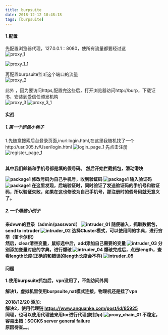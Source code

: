 ```yaml
---
title: burpsuite
date: 2018-12-12 10:48:18
tags: [burpsuite]
---
```


#### 1.配置
先配置浏览器代理，127.0.0.1：8080，使所有流量都要经过这<br>
  ![proxy_1](../../images/security/burpsuite/chrome_proxy.png)

  ![proxy_1_1](../../images/security/burpsuite/chrome_proxy2.png)

再配置burpsuite监听这个端口的流量<br>
  ![proxy_2](../../images/security/burpsuite/burpsuite_proxy.png)

此外 ，因为要访问https,配置完这些后，打开浏览器访问http://burp，下载证书，安装到受信任颁发机构<br>
![proxy_3](../../images/security/burpsuite/burpsuite_ca_certificate.png)
![proxy_3_1](../../images/security/burpsuite/ca_certificate_install.png)

#### 实战
##### 1.第一个抓包小例子
1.先随意搜索后台登录页面,inurl:login.html,在这里我随机找了一个http://usr.005.tv/User/login.html
![login_page_1](../../images/security/burpsuite/usr005tv_login_page1.png)
先点击注册
![register_page_1](../../images/security/burpsuite/usr005tv_register1.png)

<br>
<strong>其中我们邮箱和手机号都是填的假号码。
然后开始拦截抓包，滑动滑块

![package1](../../images/security/burpsuite/usr005tv_package_1.png)
修改号码为自己手机号，收到验证码
![package1](../../images/security/burpsuite/usr005tv_package_2.png)
输入验证码
![package1](../../images/security/burpsuite/usr005tv_package_3.png)
在这里发现，后端验证时，同时验证了发送验证码的手机号和验证码，所以验证失败，如果在这也修改为自己手机号，那注册时的假号码就无意义了。

##### 2.一个爆破小例子
来dvwn的登录（admin/password）
![intruder_01](../../images/security/burpsuite/dvwn_login_1.png)
随便输入，抓取数据包，send to intruder
![intruder_02](../../images/security/burpsuite/burpsuite_intruder_01.png)
选择Cluster模式，可以使用同的字典，进行穷举（笛卡尔积）<br>
然后，clear清空变量，鼠标选中后，add添加自己需要的变量
![intruder_03](../../images/security/burpsuite/burpsuite_intruder_02.png)
分别添加变量对应的字典，进行爆破
![intruder_04](../../images/security/burpsuite/burpsuite_intruder_03.png)
爆破完成后，点击length，查看length长度(正确的和错误的length长度会不样)
![intruder_05](../../images/security/burpsuite/burpsuite_intruder_04.png)

#### 问题
1.使用burpsuite抓包后，vpn没用了，不能访问外网<br>

解决1，虚拟机里使用burpsuite,nat模式连接，物理机还是挂了vpn<br>

2018/12/20 添加:<br>
解决2，使用代理链 https://www.anquanke.com/post/id/85925<br>
同理，也可以使用代理链来用tor进行代理(防封ip)
![proxy_chain_01](../../images/security/burpsuite/proxy_chain_01.png)
不稳定，容易出错：SOCKS server general failure<br>
原因待查。。。
